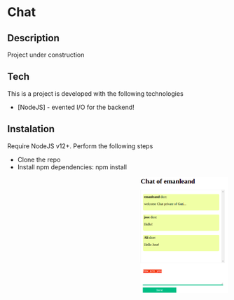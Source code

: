 # Chat
## Description
Project under construction
## Tech
This is a project is developed with the following technologies
- [NodeJS] - evented I/O for the backend!

## Instalation
Require NodeJS v12+. Perform the following steps
- Clone the repo
- Install npm dependencies: npm install

<p align="center">
    <img align="right" width="200" src="./images/chat.png">
</p>
